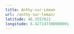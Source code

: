 ```yaml
---
title: Anthy-sur-Léman
url: /anthy-sur-leman/
latitude: 46.3557621
longitude: 6.427147300000001
---
```

